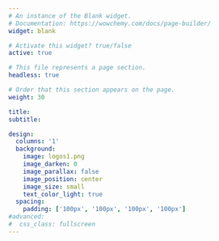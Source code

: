 ```yaml
---
# An instance of the Blank widget.
# Documentation: https://wowchemy.com/docs/page-builder/
widget: blank

# Activate this widget? true/false
active: true

# This file represents a page section.
headless: true

# Order that this section appears on the page.
weight: 30

title:
subtitle:

design:
  columns: '1'
  background:
    image: logos1.png
    image_darken: 0
    image_parallax: false
    image_position: center
    image_size: small
    text_color_light: true
  spacing:
    padding: ['100px', '100px', '100px', '100px']
#advanced:
#  css_class: fullscreen
---
```

